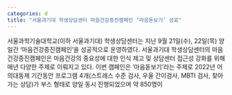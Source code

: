 ```yaml
---
categories: d
title: "서울과기대 학생상담센터 마음건강증진캠페인 ‘마음돋보기’ 성료"
---
```

서울과학기술대학교(이하 서울과기대) 학생상담센터는 지난 9월 21일(수), 22일(목) 양일간 &lsquo;마음건강증진캠페인&rsquo;을 성공적으로 운영하였다. 서울과기대 학생상담센터의 마음건강증진캠페인은 마음건강의 중요성에 대한 인식 제고 및 상담센터 접근성 강화를 위해 매년 다양한 주제로 이뤄지고 있다. 이번 캠페인은 &lsquo;마음돋보기&rsquo;라는 주제로 2022년 어의대동제 기간동안 프로그램 4개(스트레스 수준 검사, 우울 간이검사, MBTI 검사, 찾아가는 상담)가 부스 형태로 양일 동시 진행되었으며 약 850명이